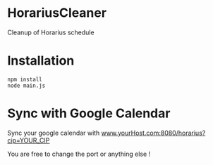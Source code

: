 # HorariusCleaner
Cleanup of Horarius schedule

# Installation

    npm install
    node main.js

# Sync with Google Calendar

Sync your google calendar with www.yourHost.com:8080/horarius?cip=YOUR_CIP

You are free to change the port or anything else !
